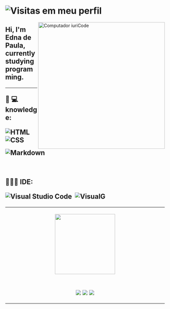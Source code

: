 # ![Visitas em meu perfil](https://komarev.com/ghpvc/?username=ednadepaula&color=DB7093&label=Welcome+to+my+profile+you+are+visitor+nº:)
<img src="https://raw.githubusercontent.com/MicaelliMedeiros/micaellimedeiros/master/image/computer-illustration.png" min-width="400px" max-width="400px" width="400px" align="right" alt="Computador iuriCode">

<h2 align="left"> 
  Hi, I'm Edna de Paula, currently studying programming.
</p>

---

<p align="left">
  📖 💻 knowledge:
  
![HTML](https://img.shields.io/badge/-HTML-black?style=flat&logo=HTML5)
![CSS](https://img.shields.io/badge/-CSS-black?style=flat&logo=CSS3&logoColor=1572B6)
![Markdown](https://img.shields.io/badge/-Markdown-black?style=flat&logo=markdown)
</p>

<br>

<p align="left">
  👩🏾‍💻 IDE: 
  

![Visual Studio Code](https://img.shields.io/badge/-Visual%20Studio%20Code-black?style=flat&logo=visual-studio-code&logoColor=007ACC)&nbsp;
![VisualG](https://img.shields.io/badge/-VisualG-black?style=flat&logo=v&logoColor=a66321)&nbsp;
</p>

---

<div align="center" />

<div align="center">
  <a href="https://github.com/ednadepaula">
  <img height="190em" src="https://github-readme-stats.vercel.app/api?username=ednadepaula&show_icons=true&theme=dracula&include_all_commits=true&count_private=true"/>
 
</div>

<br />
<div> 

 <a href="https://mail.google.com/mail/?view=cm&fs=1&to=ednadepaulaeap@gmail.com&su=Contato%20-%20via%20perfil%20do%20github&body=Ol%C3%A1%20Edna%20Tudo%20bem?" target="_blank"><img src="https://img.shields.io/badge/Gmail-3e65cf?style=for-the-badge&logo=gmail&logoColor=white" target="_blank"></a> 
  <a href="https://instagram.com/ednadepaulaeap" target="_blank"><img src="https://img.shields.io/badge/-Instagram-%23E4405F?style=for-the-badge&logo=instagram&logoColor=white" target="_blank"></a>
  <a href="https://www.linkedin.com/in/ednadepaula" target="_blank"><img src="https://img.shields.io/badge/-LinkedIn-%230077B5?style=for-the-badge&logo=linkedin&logoColor=white" target="_blank"></a> 
 
</div>

---


